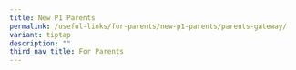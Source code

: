 ```yaml
---
title: New P1 Parents
permalink: /useful-links/for-parents/new-p1-parents/parents-gateway/
variant: tiptap
description: ""
third_nav_title: For Parents
---
```

